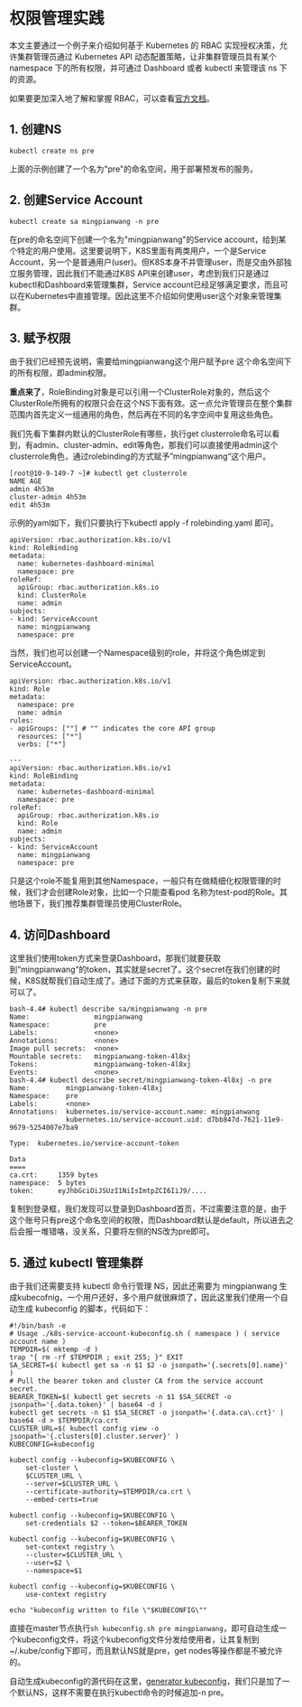 # 权限管理实践

本文主要通过一个例子来介绍如何基于 Kubernetes 的 RBAC 实现授权决策，允许集群管理员通过 Kubernetes API 动态配置策略，让非集群管理员具有某个 namespace
下的所有权限，并可通过 Dashboard 或者 kubectl 来管理该 ns 下的资源。

如果要更加深入地了解和掌握 RBAC，可以查看[官方文档](https://kubernetes.io/docs/reference/access-authn-authz/rbac/)。

## 1. 创建NS

```
kubectl create ns pre
```

上面的示例创建了一个名为"pre"的命名空间，用于部署预发布的服务。

## 2. 创建Service Account

```
kubectl create sa mingpianwang -n pre
```

在pre的命名空间下创建一个名为"mingpianwang"的Service account，给到某个特定的用户使用。这里要说明下，K8S里面有两类用户，一个是Service
Account，另一个是普通用户(user)。但K8S本身不并管理user，而是交由外部独立服务管理，因此我们不能通过K8S
API来创建user，考虑到我们只是通过kubectl和Dashboard来管理集群，Service
account已经足够满足要求，而且可以在Kubernetes中直接管理。因此这里不介绍如何使用user这个对象来管理集群。

## 3. 赋予权限

由于我们已经预先说明，需要给mingpianwang这个用户赋予pre 这个命名空间下的所有权限，即admin权限。

**重点来了**，RoleBinding对象是可以引用一个ClusterRole对象的，然后这个ClusterRole所拥有的权限只会在这个NS下面有效。这一点允许管理员在整个集群范围内首先定义一组通用的角色，然后再在不同的名字空间中复用这些角色。

我们先看下集群内默认的ClusterRole有哪些，执行get
clusterrole命名可以看到，有admin、cluster-admin、edit等角色，那我们可以直接使用admin这个clusterrole角色，通过rolebinding的方式赋予”mingpianwang“这个用户。

```
[root@10-9-149-7 ~]# kubectl get clusterrole
NAME AGE
admin 4h53m
cluster-admin 4h53m
edit 4h53m
```

示例的yaml如下，我们只要执行下kubectl apply -f rolebinding.yaml 即可。

```
apiVersion: rbac.authorization.k8s.io/v1
kind: RoleBinding
metadata:
  name: kubernetes-dashboard-minimal
  namespace: pre
roleRef:
  apiGroup: rbac.authorization.k8s.io
  kind: ClusterRole
  name: admin
subjects:
- kind: ServiceAccount
  name: mingpianwang
  namespace: pre
```

当然，我们也可以创建一个Namespace级别的role，并将这个角色绑定到ServiceAccount。

```
apiVersion: rbac.authorization.k8s.io/v1
kind: Role
metadata:
  namespace: pre
  name: admin
rules:
- apiGroups: [""] # "" indicates the core API group
  resources: ["*"]
  verbs: ["*"]

---
apiVersion: rbac.authorization.k8s.io/v1
kind: RoleBinding
metadata:
  name: kubernetes-dashboard-minimal
  namespace: pre
roleRef:
  apiGroup: rbac.authorization.k8s.io
  kind: Role
  name: admin
subjects:
- kind: ServiceAccount
  name: mingpianwang
  namespace: pre
```

只是这个role不能复用到其他Namespace，一般只有在做精细化权限管理的时候，我们才会创建Role对象，比如一个只能查看pod
名称为test-pod的Role。其他场景下，我们推荐集群管理员使用ClusterRole。

## 4. 访问Dashboard

这里我们使用token方式来登录Dashboard，那我们就要获取到”mingpianwang“的token，其实就是secret了。这个secret在我们创建的时候，K8S就帮我们自动生成了。通过下面的方式来获取，最后的token复制下来就可以了。

```
bash-4.4# kubectl describe sa/mingpianwang -n pre
Name:                mingpianwang
Namespace:           pre
Labels:              <none>
Annotations:         <none>
Image pull secrets:  <none>
Mountable secrets:   mingpianwang-token-4l8xj
Tokens:              mingpianwang-token-4l8xj
Events:              <none>
bash-4.4# kubectl describe secret/mingpianwang-token-4l8xj -n pre
Name:         mingpianwang-token-4l8xj
Namespace:    pre
Labels:       <none>
Annotations:  kubernetes.io/service-account.name: mingpianwang
              kubernetes.io/service-account.uid: d7bb847d-7621-11e9-9679-5254007e7ba9

Type:  kubernetes.io/service-account-token

Data
====
ca.crt:     1359 bytes
namespace:  5 bytes
token:      eyJhbGciOiJSUzI1NiIsImtpZCI6IiJ9/....
```

复制到登录框，我们发现可以登录到Dashboard首页，不过需要注意的是，由于这个账号只有pre这个命名空间的权限，而Dashboard默认是default，所以进去之后会报一堆错咯，没关系，只要将左侧的NS改为pre即可。

## 5. 通过 kubectl 管理集群

由于我们还需要支持 kubectl 命令行管理 NS，因此还需要为 mingpianwang 生成kubecofnig，一个用户还好，多个用户就很麻烦了，因此这里我们使用一个自动生成
kubeconfig 的脚本，代码如下：

```
#!/bin/bash -e
# Usage ./k8s-service-account-kubeconfig.sh ( namespace ) ( service account name )
TEMPDIR=$( mktemp -d )
trap "{ rm -rf $TEMPDIR ; exit 255; }" EXIT
SA_SECRET=$( kubectl get sa -n $1 $2 -o jsonpath='{.secrets[0].name}' )
# Pull the bearer token and cluster CA from the service account secret.
BEARER_TOKEN=$( kubectl get secrets -n $1 $SA_SECRET -o jsonpath='{.data.token}' | base64 -d )
kubectl get secrets -n $1 $SA_SECRET -o jsonpath='{.data.ca\.crt}' | base64 -d > $TEMPDIR/ca.crt
CLUSTER_URL=$( kubectl config view -o jsonpath='{.clusters[0].cluster.server}' )
KUBECONFIG=kubeconfig

kubectl config --kubeconfig=$KUBECONFIG \
    set-cluster \
    $CLUSTER_URL \
    --server=$CLUSTER_URL \
    --certificate-authority=$TEMPDIR/ca.crt \
    --embed-certs=true

kubectl config --kubeconfig=$KUBECONFIG \
    set-credentials $2 --token=$BEARER_TOKEN

kubectl config --kubeconfig=$KUBECONFIG \
    set-context registry \
    --cluster=$CLUSTER_URL \
    --user=$2 \
    --namespace=$1

kubectl config --kubeconfig=$KUBECONFIG \
    use-context registry

echo "kubeconfig written to file \"$KUBECONFIG\""
```

直接在master节点执行`sh kubeconfig.sh pre mingpianwang`，即可自动生成一个kubeconfig文件，将这个kubeconfig文件分发给使用者，让其复制到~/.kube/config下即可，而且默认NS就是pre，get
nodes等操作都是不被允许的。

自动生成kubeconfig的源代码在这里，[generator kubeconfig](https://gist.github.com/ericchiang/d2a838ddad3f44436ae001a342e1001e)，我们只是加了一个默认NS，这样不需要在执行kubectl命令的时候追加-n
pre。
